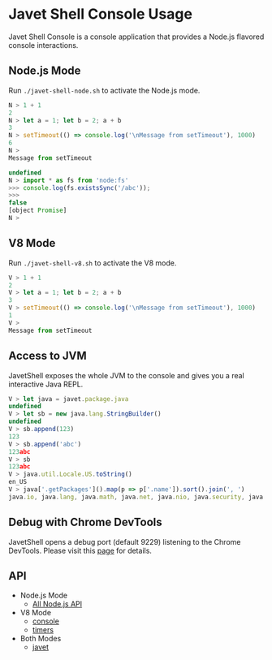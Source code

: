 # Javet Shell Console Usage

Javet Shell Console is a console application that provides a Node.js flavored console interactions.

## Node.js Mode

Run `./javet-shell-node.sh` to activate the Node.js mode.

```js
N > 1 + 1
2
N > let a = 1; let b = 2; a + b
3
N > setTimeout(() => console.log('\nMessage from setTimeout'), 1000)
6
N >
Message from setTimeout

undefined
N > import * as fs from 'node:fs'
>>> console.log(fs.existsSync('/abc'));
>>>
false
[object Promise]
N >
```

## V8 Mode

Run `./javet-shell-v8.sh` to activate the V8 mode.

```js
V > 1 + 1
2
V > let a = 1; let b = 2; a + b
3
V > setTimeout(() => console.log('\nMessage from setTimeout'), 1000)
1
V >
Message from setTimeout
```

## Access to JVM

JavetShell exposes the whole JVM to the console and gives you a real interactive Java REPL.

```js
V > let java = javet.package.java
undefined
V > let sb = new java.lang.StringBuilder()
undefined
V > sb.append(123)
123
V > sb.append('abc')
123abc
V > sb
123abc
V > java.util.Locale.US.toString()
en_US
V > java['.getPackages']().map(p => p['.name']).sort().join(', ')
java.io, java.lang, java.math, java.net, java.nio, java.security, java.text, java.time, java.util
```

## Debug with Chrome DevTools

JavetShell opens a debug port (default 9229) listening to the Chrome DevTools. Please visit this [page](https://www.caoccao.com/Javet/development/debug_with_chrome_developer_tools.html) for details.

## API

- Node.js Mode
  - [All Node.js API](https://nodejs.org/dist/latest-v20.x/docs/api/)
- V8 Mode
  - [console](https://www.caoccao.com/Javenode/reference/modules/console.html)
  - [timers](https://www.caoccao.com/Javenode/reference/modules/times.html)
- Both Modes
  - [javet](https://www.caoccao.com/Javenode/reference/modules/javet.html)
